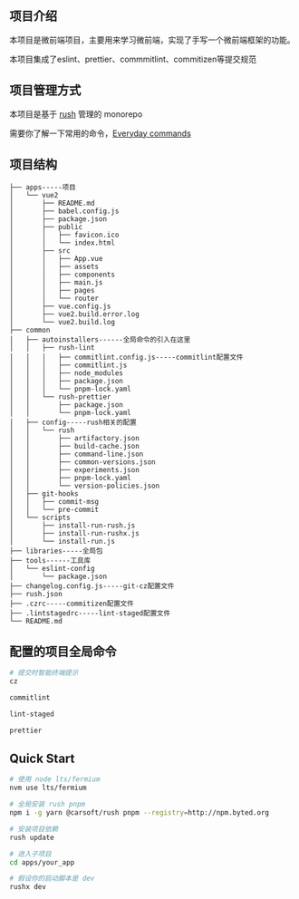 ## 项目介绍

本项目是微前端项目，主要用来学习微前端，实现了手写一个微前端框架的功能。

本项目集成了eslint、prettier、commmitlint、commitizen等提交规范

## 项目管理方式

本项目是基于 [rush](https://rushjs.io/pages/intro/welcome/) 管理的 monorepo

需要你了解一下常用的命令，[Everyday commands](https://rushjs.io/pages/developer/everyday_commands/)

## 项目结构
```
├── apps-----项目
│   └── vue2
│       ├── README.md
│       ├── babel.config.js
│       ├── package.json
│       ├── public
│       │   ├── favicon.ico
│       │   └── index.html
│       ├── src
│       │   ├── App.vue
│       │   ├── assets
│       │   ├── components
│       │   ├── main.js
│       │   ├── pages
│       │   └── router
│       ├── vue.config.js
│       ├── vue2.build.error.log
│       └── vue2.build.log
├── common
│   ├── autoinstallers------全局命令的引入在这里
│   │   ├── rush-lint
│   │   │   ├── commitlint.config.js-----commitlint配置文件
│   │   │   ├── commitlint.js
│   │   │   ├── node_modules
│   │   │   ├── package.json
│   │   │   └── pnpm-lock.yaml
│   │   └── rush-prettier
│   │       ├── package.json
│   │       └── pnpm-lock.yaml
│   ├── config-----rush相关的配置
│   │   └── rush
│   │       ├── artifactory.json
│   │       ├── build-cache.json
│   │       ├── command-line.json
│   │       ├── common-versions.json
│   │       ├── experiments.json
│   │       ├── pnpm-lock.yaml
│   │       └── version-policies.json
│   ├── git-hooks
│   │   ├── commit-msg
│   │   └── pre-commit
│   └── scripts
│       ├── install-run-rush.js
│       ├── install-run-rushx.js
│       └── install-run.js
├── libraries-----全局包
├── tools------工具库
│   └── eslint-config
│       └── package.json
├── changelog.config.js-----git-cz配置文件
├── rush.json
├── .czrc-----commitizen配置文件
├── .lintstagedrc-----lint-staged配置文件
└── README.md
```


## 配置的项目全局命令

```bash
# 提交时智能终端提示
cz
```

```bash
commitlint
```

```bash
lint-staged
```

```bash
prettier
```

## Quick Start

```bash
# 使用 node lts/fermium
nvm use lts/fermium

# 全局安装 rush pnpm
npm i -g yarn @carsoft/rush pnpm --registry=http://npm.byted.org

# 安装项目依赖
rush update

# 进入子项目
cd apps/your_app

# 假设你的启动脚本是 dev
rushx dev
```